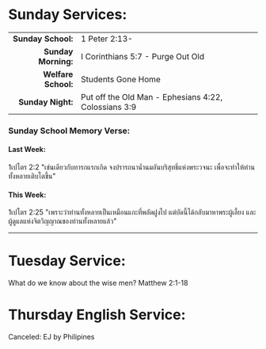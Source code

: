 # Sunday Services:

| | |
| --:|:-- |
| **Sunday School:**  |	1 Peter 2:13-
| **Sunday Morning:** |	I Corinthians 5:7 - Purge Out Old
| **Welfare School:** |	Students Gone Home
| **Sunday Night:**   | Put off the Old Man - Ephesians 4:22, Colossians 3:9

### Sunday School Memory Verse:
#### Last Week: 
1เปโตร 2:2 "เช่นเดียวกับทารกแรกเกิด จงปรารถนาน้ำนมอันบริสุทธิ์แห่งพระวจนะ เพื่อจะทำให้ท่านทั้งหลายเติบโตขึ้น"

#### This Week:
1เปโตร 2:25 "เพราะว่าท่านทั้งหลายเป็นเหมือนแกะที่พลัดฝูงไป แต่บัดนี้ได้กลับมาหาพระผู้เลี้ยง และผู้ดูแลแห่งจิตวิญญาณของท่านทั้งหลายแล้ว"

---
# Tuesday Service:
What do we know about the wise men? 
Matthew 2:1-18

# Thursday English Service:
Canceled: EJ by Philipines